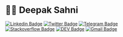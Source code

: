  # :man_technologist: Deepak Sahni

[![Linkedin Badge](https://img.shields.io/badge/-LinkedIn-blue?style=for-the-badge&logo=Linkedin&logoColor=white&link=https://www.linkedin.com/in/Deepaksahnii/)](https://www.linkedin.com/in/Deepaksahnii/)
[![Twitter Badge](https://img.shields.io/badge/-Twitter-1ca0f1?style=for-the-badge&labelColor=1ca0f1&logo=twitter&logoColor=white&link=https://twitter.com/lgdbittencourt)](https://twitter.com/Deepaksahnii)
[![Telegram Badge](https://img.shields.io/badge/-Telegram-1ca0f1?style=for-the-badge&labelColor=1ca0f1&logo=telegram&logoColor=white&link=https://t.me/Deepaksahnii)](https://t.me/Deepaksahnii)
[![Stackoverflow Badge](https://img.shields.io/badge/-Stackoverflow-4CA143?style=for-the-badge&logo=Stackoverflow&logoColor=white&link=https://pt.stackoverflow.com/users/93508/Deepaksahnii)](https://pt.stackoverflow.com/users/93508/Deepaksahnii)
[![DEV Badge](https://img.shields.io/badge/-DEV-black?style=for-the-badge&logo=Dev.to&logoColor=white&link=https://dev.to/DeepakSahnii)](https://dev.to/DeepakSahnii)
[![Gmail Badge](https://img.shields.io/badge/-Gmail-c14438?style=for-the-badge&logo=Gmail&logoColor=white&link=mailto:dsahni633@gmail.com)](mailto:dsahni633@gmail.com)